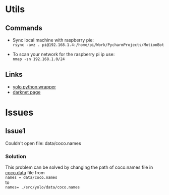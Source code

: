 # Utils

## Commands
- Sync local machine with raspberry pie:\
`rsync -avz . pi@192.168.1.4:/home/pi/Work/PycharmProjects/MotionBot`

- To scan your network for the raspberry pi ip use:\
`nmap -sn 192.168.1.0/24`

## Links
- [yolo python wrapper](https://github.com/madhawav/YOLO3-4-Py)
- [darknet page](https://pjreddie.com/darknet/)

# Issues

## Issue1
Couldn't open file: data/coco.names

### Solution 
This problem can be solved by changing the path of coco.names file in [coco.data](yolo/cfg/coco.data) file from\
`names = data/coco.names`\
to\
 `names= ./src/yolo/data/coco.names`
